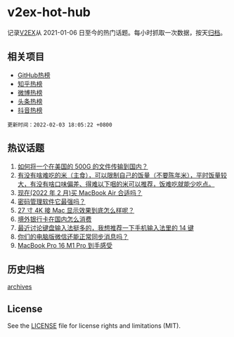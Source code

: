 # v2ex-hot-hub

 记录[V2EX](https://www.v2ex.com/)从 2021-01-06 日至今的热门话题。每小时抓取一次数据，按天[归档](archives)。
 
 ## 相关项目

- [GitHub热榜](https://github.com/snaildev/github-hot-hub)
- [知乎热榜](https://github.com/snaildev/zhihu-hot-hub)
- [微博热榜](https://github.com/snaildev/weibo-hot-hub)
- [头条热榜](https://github.com/snaildev/toutiao-hot-hub)
- [抖音热榜](https://github.com/snaildev/douyin-hot-hub)


 `更新时间：2022-02-03 18:05:22 +0800`

## 热议话题

1. [如何将一个在美国的 500G 的文件传输到国内？](https://www.v2ex.com/t/831705)
1. [有没有啥难吃的米（主食），可以限制自己的饭量（不要陈年米），平时饭量较大，有没有啥口味偏差、得难以下咽的米可以推荐，饭难吃就能少吃点。](https://www.v2ex.com/t/831695)
1. [现在(2022 年 2 月)买 MacBook Air 合适吗？](https://www.v2ex.com/t/831713)
1. [密码管理软件它最强吗？](https://www.v2ex.com/t/831755)
1. [27 寸 4K 接 Mac 显示效果到底怎么样呢？](https://www.v2ex.com/t/831684)
1. [境外银行卡在国内怎么消费](https://www.v2ex.com/t/831758)
1. [最近讨论键盘输入法挺多的，我想推荐一下手机输入法里的 14 键](https://www.v2ex.com/t/831710)
1. [你们的电脑版微信还能正常同步消息吗？](https://www.v2ex.com/t/831742)
1. [MacBook Pro 16 M1 Pro 到手感受](https://www.v2ex.com/t/831734)

## 历史归档

[archives](archives)

## License

See the [LICENSE](LICENSE) file for license rights and limitations (MIT).
